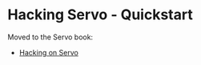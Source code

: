 # Hacking Servo - Quickstart

Moved to the Servo book:

- [Hacking on Servo](https://book.servo.org/hacking/mach.html)
